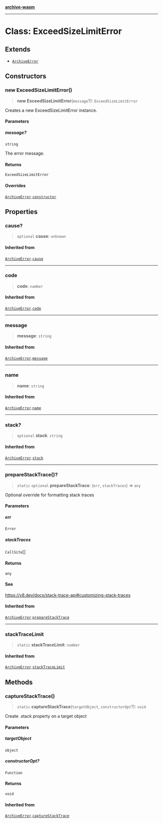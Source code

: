 [**archive-wasm**](../../README.md)

---

# Class: ExceedSizeLimitError

## Extends

- [`ArchiveError`](ArchiveError.md)

## Constructors

### new ExceedSizeLimitError()

> **new ExceedSizeLimitError**(`message`?): `ExceedSizeLimitError`

Creates a new ExceedSizeLimitError instance.

#### Parameters

##### message?

`string`

The error message.

#### Returns

`ExceedSizeLimitError`

#### Overrides

[`ArchiveError`](ArchiveError.md).[`constructor`](ArchiveError.md#constructor)

## Properties

### cause?

> `optional` **cause**: `unknown`

#### Inherited from

[`ArchiveError`](ArchiveError.md).[`cause`](ArchiveError.md#cause)

---

### code

> **code**: `number`

#### Inherited from

[`ArchiveError`](ArchiveError.md).[`code`](ArchiveError.md#code)

---

### message

> **message**: `string`

#### Inherited from

[`ArchiveError`](ArchiveError.md).[`message`](ArchiveError.md#message)

---

### name

> **name**: `string`

#### Inherited from

[`ArchiveError`](ArchiveError.md).[`name`](ArchiveError.md#name)

---

### stack?

> `optional` **stack**: `string`

#### Inherited from

[`ArchiveError`](ArchiveError.md).[`stack`](ArchiveError.md#stack)

---

### prepareStackTrace()?

> `static` `optional` **prepareStackTrace**: (`err`, `stackTraces`) => `any`

Optional override for formatting stack traces

#### Parameters

##### err

`Error`

##### stackTraces

`CallSite`[]

#### Returns

`any`

#### See

https://v8.dev/docs/stack-trace-api#customizing-stack-traces

#### Inherited from

[`ArchiveError`](ArchiveError.md).[`prepareStackTrace`](ArchiveError.md#preparestacktrace)

---

### stackTraceLimit

> `static` **stackTraceLimit**: `number`

#### Inherited from

[`ArchiveError`](ArchiveError.md).[`stackTraceLimit`](ArchiveError.md#stacktracelimit)

## Methods

### captureStackTrace()

> `static` **captureStackTrace**(`targetObject`, `constructorOpt`?): `void`

Create .stack property on a target object

#### Parameters

##### targetObject

`object`

##### constructorOpt?

`Function`

#### Returns

`void`

#### Inherited from

[`ArchiveError`](ArchiveError.md).[`captureStackTrace`](ArchiveError.md#capturestacktrace)
